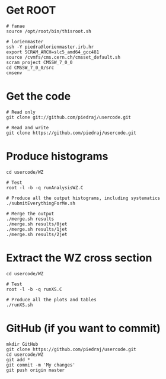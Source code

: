 Get ROOT
====

    # fanae
    source /opt/root/bin/thisroot.sh

    # lorienmaster
    ssh -Y piedra@lorienmaster.irb.hr
    export SCRAM_ARCH=slc5_amd64_gcc481
    source /cvmfs/cms.cern.ch/cmsset_default.sh
    scram project CMSSW_7_0_0
    cd CMSSW_7_0_0/src
    cmsenv


Get the code
====

    # Read only
    git clone git://github.com/piedraj/usercode.git

    # Read and write
    git clone https://github.com/piedraj/usercode.git


Produce histograms
====

    cd usercode/WZ

    # Test
    root -l -b -q runAnalysisWZ.C

    # Produce all the output histograms, including systematics
    ./submitEverythingForMe.sh

    # Merge the output
    ./merge.sh results
    ./merge.sh results/0jet
    ./merge.sh results/1jet
    ./merge.sh results/2jet


Extract the WZ cross section
====

    cd usercode/WZ

    # Test
    root -l -b -q runXS.C

    # Produce all the plots and tables
    ./runXS.sh


GitHub (if you want to commit)
====

    mkdir GitHub
    git clone https://github.com/piedraj/usercode.git
    cd usercode/WZ
    git add *
    git commit -m 'My changes'
    git push origin master


